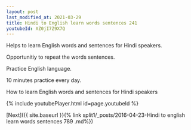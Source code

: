 ```yaml
---
layout: post
last_modified_at: 2021-03-29
title: Hindi to English learn words sentences 241 
youtubeId: XZ0jI7Z9X7Q
---
```

 
 
Helps to learn English words and sentences for Hindi speakers.

Opportunitiy to repeat the words sentences. 

Practice English language. 
 
10 minutes practice every day. 
 
How to learn English words and sentences for Hindi speakers 
 
{% include youtubePlayer.html id=page.youtubeId %}
 
 
[Next]({{ site.baseurl }}{% link  split1/_posts/2016-04-23-Hindi to english learn words sentences 789 .md%})
 
